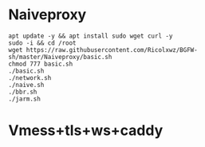 # Naiveproxy
```
apt update -y && apt install sudo wget curl -y
sudo -i && cd /root
wget https://raw.githubusercontent.com/Ricolxwz/BGFW-sh/master/Naiveproxy/basic.sh
chmod 777 basic.sh
./basic.sh
./network.sh
./naive.sh
./bbr.sh
./jarm.sh
```
# Vmess+tls+ws+caddy
```

```
